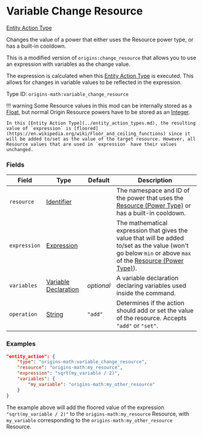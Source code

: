# Variable Change Resource

[Entity Action Type](../entity_action_types.md)

Changes the value of a power that either uses the Resource power type, or has a built-in cooldown.

This is a modified version of `origins:change_resource` that allows you to use an expression with variables as the change value.

The expression is calculated when this [Entity Action Type](../entity_action_types.md) is executed. This allows for changes in variable values to be reflected in the expression.

Type ID: `origins-math:variable_change_resource`

!!! warning 
	Some Resource values in this mod can be internally stored as a [Float](https://origins.readthedocs.io/en/latest/types/data_types/float/), but normal Origin Resource powers have to be stored as an [Integer](https://origins.readthedocs.io/en/latest/types/data_types/integer/).
	
	In this [Entity Action Type](../entity_action_types.md), the resulting value of `expression` is [floored](https://en.wikipedia.org/wiki/Floor_and_ceiling_functions) since it will be added to/set as the value of the target resource. However, all Resource values that are used in `expression` have their values unchanged.

### Fields
| Field			| Type		| Default		| Description								|
|---------------|-----------|---------------|-------------------------------------------|
| `resource`	|[Identifier](https://origins.readthedocs.io/en/latest/types/data_types/identifier/)|	| The namespace and ID of the power that uses the [Resource (Power Type)](https://origins.readthedocs.io/en/latest/types/power_types/resource/) or has a built-in cooldown. |
| `expression`	|[Expression](../data_types/expression.md)| |The mathematical expression that gives the value that will be added to/set as the value (won't go below `min` or above `max` of the [Resource (Power Type)](https://origins.readthedocs.io/en/latest/types/power_types/resource/)).|
| `variables`	|[Variable Declaration](../data_types/variable_declaration.md)|*optional*| A variable declaration declaring variables used inside the command. 	|
| `operation`	|[String](https://origins.readthedocs.io/en/latest/types/data_types/string/)|`"add"`| Determines if the action should add or set the value of the resource. Accepts `"add"` or `"set"`.	|

### Examples
```json
"entity_action": {
	"type": "origins-math:variable_change_resource",
	"resource": "origins-math:my_resource",
	"expression": "sqrt(my_variable / 2)",
	"variables": {
		"my_variable": "origins-math:my_other_resource"
	}
}
```
The example above will add the floored value of the expression `"sqrt(my_variable / 2)"` to the `origins-math:my_resource` Resource, with `my_variable` corresponding to the `origins-math:my_other_resource` Resource.